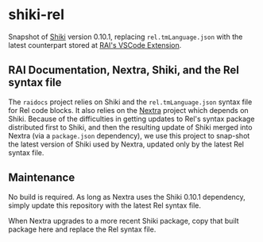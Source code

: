 # shiki-rel

Snapshot of [Shiki](https://github.com/shikijs/shiki) version 0.10.1, replacing `rel.tmLanguage.json` with the latest counterpart stored at [RAI's VSCode Extension](https://github.com/RelationalAI/relationalai-vscode).

## RAI Documentation, Nextra, Shiki, and the Rel syntax file

The `raidocs` project relies on Shiki and the `rel.tmLanguage.json` syntax file for Rel code blocks. It also relies on the [Nextra](https://github.com/shuding/nextra) project which depends on Shiki. Because of the difficulties in getting updates to Rel's syntax package distributed first to Shiki, and then the resulting update of Shiki merged into Nextra (via a `package.json` dependency), we use this project to snap-shot the latest version of Shiki used by Nextra, updated only by the latest Rel syntax file.

## Maintenance

No build is required. As long as Nextra uses the Shiki 0.10.1 dependency, simply update this repository with the latest Rel syntax file.

When Nextra upgrades to a more recent Shiki package, copy that built package here and replace the Rel syntax file.
